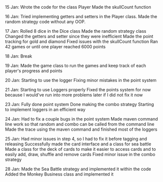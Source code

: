 15 Jan:
Wrote the code for the class Player
Made the skullCount function


16 Jan:
Tried implementing getters and setters in the Player class.
Made the random strategy code without any OOP.


17 Jan:
Rolled 8 dice in the Dice class
Made the random strategy class 
Changed the getters and setter since they were inefficient
Made the point tracking for gold and diamond
Fixed issues with the skullCount function
Ran 42 games or until one player reached 6000 points


18 Jan:
Break

19 Jan:
Made the game class to run the games and keep track of each player's progress and points

20 Jan:
Starting to use the logger
Fixing minor mistakes in the point system

21 Jan:
Starting to use Loggers properly
Fixed the points system for now because I would've run into more problems later if I did not fix it now

23 Jan:
Fully done point system
Done making the combo strategy
Starting to implement loggers in an efficient way

24 Jan:
Had to fix a couple bugs in the point system
Made maven command line work so that random and combo can be called from the command line
Made the trace using the maven command and finished most of the loggers

25 Jan:
Had minor issues in step 4, so I had to fix it before tagging and releasing
Successfully made the card interface and a class for sea battle
Made a class for the deck of cards to make it easier to access cards and to easily add, draw, shuffle and remove cards
Fixed minor issue in the combo strategy

28 Jan:
Made the Sea Battle strategy and implemented it within the code
Added the Monkey Business class and implemented it

